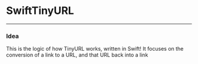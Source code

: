 # SwiftTinyURL
---

### Idea
This is the logic of how TinyURL works, written in Swift!
It focuses on the conversion of a link to a URL, and that URL back into a link
